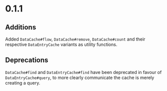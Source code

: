# 0.1.1

## Additions

Added `DataCache#flow`, `DataCache#remove`, `DataCache#count` and their respective `DataEntryCache` variants 
as utility functions.

## Deprecations

`DataCache#find` and `DataEntryCache#find` have been deprecated in favour of `DataEntryCache#query`, to
more clearly communicate the cache is merely creating a query.
